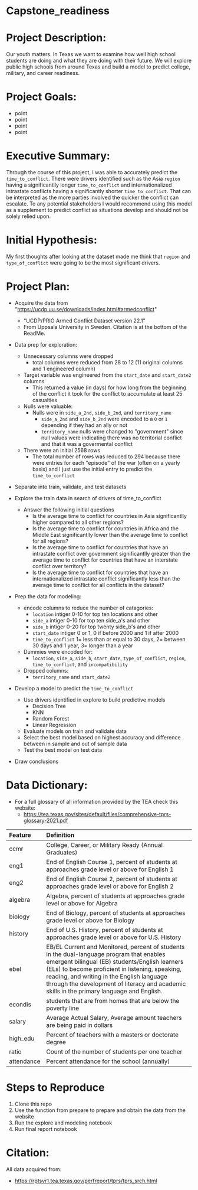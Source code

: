 # Capstone_readiness

# Project Description:
Our youth matters. In Texas we want to examine how well high school students are doing and what they are doing with their future. We will explore public high schools from around Texas and build a model to predict college, military, and career readiness.

# Project Goals:
* point
* point
* point
* point

# Executive Summary:
Through the course of this project, I was able to accurately predict the `time_to_conflict`. There were drivers identified such as the Asia `region` having a significantlly longer `time_to_conflict` and internationalized intrastate conflicts having a significantly shorter `time_to_conflict`. That can be interpreted as the more parties involved the quicker the conflict can escalate. To any potential stakeholders I would recommend using this model as a supplement to predict conflict as situations develop and should not be solely relied upon.

# Initial Hypothesis:
My first thoughts after looking at the dataset made me think that `region` and `type_of_conflict` were going to be the most significant drivers.

# Project Plan:

* Acquire the data from "https://ucdp.uu.se/downloads/index.html#armedconflict"
  * "UCDP/PRIO Armed Conflict Dataset version 22.1"
  * From Uppsala University in Sweden. Citation is at the bottom of the ReadMe.

* Data prep for exploration:
    * Unnecessary columns were dropped
        * total columns were reduced from 28 to 12 (11 original columns and 1 engineered column)
    * Target variable was engineered from the `start_date` and `start_date2` columns
        * This returned a value (in days) for how long from the beginning of the conflict it took for the conflict to accumulate at least 25 casualties
    * Nulls were valuable:
        * Nulls were in `side_a_2nd`, `side_b_2nd`, and `territory_name`
            * `side_a_2nd` and `side_b_2nd` were encoded to a `0` or `1` depending if they had an ally or not
            * `territory_name` nulls were changed to "government" since null values were indicating there was no territorial conflict and that it was a govermental conflict
    * There were an initial 2568 rows
        * The total number of rows was reduced to 294 because there were entries for each "episode" of the war (often on a yearly basis) and I just use the initial entry to predict the `time_to_conflict`

* Separate into train, validate, and test datasets
 
* Explore the train data in search of drivers of time_to_conflict
   * Answer the following initial questions
       * Is the average time to conflict for countries in Asia significantlly higher compared to all other regions?
       * Is the average time to conflict for countries in Africa and the Middle East significantlly lower than the average time to conflict for all regions?
       * Is the average time to conflict for countries that have an intrastate conflict over government significantlly greater than the average time to conflict for countries that have an interstate conflict over territory?
       * Is the average time to conflict for countries that have an internationalized intrastate conflict significantly less than the average time to conflict for all conflicts in the dataset?
       
* Prep the data for modeling:
    * encode columns to reduce the number of catagories:
        * `location` intiger 0-10 for top ten locations and other
        * `side_a` intiger 0-10 for top ten side_a's and other
        * `side_b` intiger 0-20 for top twenty side_b's and other
        * `start_date` intiger 0 or 1, 0 if before 2000 and 1 if after 2000
        * `time_to_conflict` 1= less than or equal to 30 days, 2= between 30 days and 1 year, 3= longer than a year
    * Dummies were encoded for:
        * `location`, `side_a`, `side_b`, `start_date`, `type_of_conflict`, `region`, `time_to_conflict`, and `incompatibility`
    * Dropped columns:
        * `territory_name` and `start_date2`
      
* Develop a model to predict the `time_to_conflict`
   * Use drivers identified in explore to build predictive models
       * Decision Tree
       * KNN
       * Random Forest
       * Linear Regression
   * Evaluate models on train and validate data
   * Select the best model based on highest accuracy and difference between in sample and out of sample data
   * Test the best model on test data
 
* Draw conclusions

# Data Dictionary:

* For a full glossary of all information provided by the TEA check this website:
    * https://tea.texas.gov/sites/default/files/comprehensive-tprs-glossary-2021.pdf


| Feature | Definition |
|:--------|:-----------|
|ccmr| College, Career, or Military Ready (Annual Graduates)|
|eng1| End of English Course 1, percent of students at approaches grade level or above for English 1|
|eng2| End of English Course 2, percent of students at approaches grade level or above for English 2|
|algebra| Algebra, percent of students at approaches grade level or above for Algebra|
|biology| End of Biology, percent of students at approaches grade level or above for Biology|
|history| End of U.S. History, percent of students at approaches grade level or above for U.S. History|
|ebel| EB/EL Current and Monitored, percent of students in the dual-language program that enables emergent bilingual (EB) students/English learners (ELs) to become proficient in listening, speaking, reading, and writing in the English language through the development of literacy and academic skills in the primary language and English.|
|econdis| students that are from homes that are below the poverty line
|salary| Average Actual Salary, Average amount teachers are being paid in dollars|
|high_edu| Percent of teachers with a masters or doctorate degree|
|ratio| Count of the number of students per one teacher|
|attendance| Percent attendance for the school (annually)|



# Steps to Reproduce
1. Clone this repo
2. Use the function from prepare to prepare and obtain the data from the website
3. Run the explore and modeling notebook
4. Run final report notebook


# Citation:
All data acquired from:
* https://rptsvr1.tea.texas.gov/perfreport/tprs/tprs_srch.html
